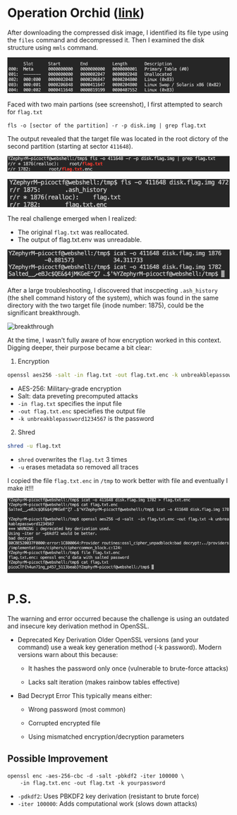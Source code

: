 # Operation Orchid ([link](https://play.picoctf.org/practice/challenge/285))

After downloading the compressed disk image, I identified its file type using the `files` command and decompressed it.
Then I examined the disk structure using `mmls` command.


![Partions disk image fiel](./img/OO_partitions.png)


Faced with two main partions (see screenshot), I first attempted to search for `flag.txt` 
```
fls -o [sector of the partition] -r -p disk.img | grep flag.txt
```

The output revealed that the target file was located in the root dictory of the second partition (starting at sector `411648`).


![output command](./img/OO_output.png)


![/root](./img/OO_root.png)

The real challenge emerged when I realized:
- The original `flag.txt` was reallocated.
- The output of flag.txt.env was unreadable.

![output `icat`](./img/OO_icat.png)

After a large troubleshooting, I discovered that inscpecting `.ash_history` (the shell command history of the system), which was found in the same directory with the two target file (inode number: 1875), could be the significant breakthrough.


![breakthrough](./img/breakthrough.png)


At the time, I wasn't fully aware of how encryption worked in this context. Digging deeper, their purpose became a bit clear:

1. Encryption
``` bash
openssl aes256 -salt -in flag.txt -out flag.txt.enc -k unbreakblepassowerd1234567
```
- AES-256: Military-grade encryption
- Salt: data preveting precomputed attacks
- `-in flag.txt` specifies the input file
- `-out flag.txt.enc` speciefies the output file
- `-k unbreakblepassword1234567` is the password

2. Shred
``` bash
shred -u flag.txt
```
- `shred` overwrites the `flag.txt` 3 times
- `-u` erases metadata so removed all traces

I copied the file `flag.txt.enc` in `/tmp` to work better with file and eventually I make it!!!


![solution!!!](./img/OO_solution.png)


# P.S.
The warning and error occurred because the challenge is using an outdated and insecure key derivation method in OpenSSL.

- Deprecated Key Derivation 
Older OpenSSL versions (and your command) use a weak key generation method (-k password). Modern versions warn about this because:

    - It hashes the password only once (vulnerable to brute-force attacks)

    - Lacks salt iteration (makes rainbow tables effective) 

- Bad Decrypt Error
This typically means either:

    - Wrong password (most common)

    - Corrupted encrypted file

    - Using mismatched encryption/decryption parameters

## Possible Improvement 

```
openssl enc -aes-256-cbc -d -salt -pbkdf2 -iter 100000 \
    -in flag.txt.enc -out flag.txt -k yourpassword 
```

- `-pdkdf2`: Uses PBKDF2 key derivation (resistant to brute force)
- `-iter 100000`: Adds computational work (slows down attacks)
